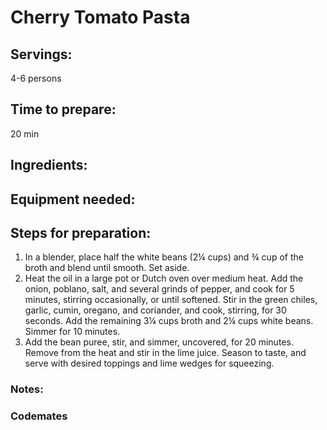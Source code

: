 # Cherry Tomato Pasta

## Servings: 
4-6 persons 
## Time to prepare: 
20 min
## Ingredients:


## Equipment needed:


## Steps for preparation:
1. In a blender, place half the white beans (2¼ cups) and ¾ cup of the
broth and blend until smooth. Set aside.
2. Heat the oil in a large pot or Dutch oven over medium heat. Add the
onion, poblano, salt, and several grinds of pepper, and cook for 5
minutes, stirring occasionally, or until softened. Stir in the green
chiles, garlic, cumin, oregano, and coriander, and cook, stirring, for
30 seconds. Add the remaining 3¼ cups broth and 2¼ cups white
beans. Simmer for 10 minutes.
3. Add the bean puree, stir, and simmer, uncovered, for 20 minutes.
Remove from the heat and stir in the lime juice. Season to taste, and
serve with desired toppings and lime wedges for squeezing.

### Notes:



### Codemates #
